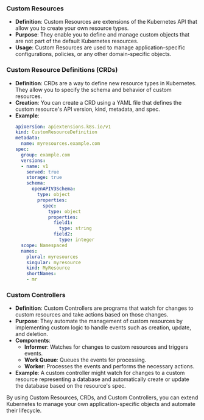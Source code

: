 
### Custom Resources
- **Definition**: Custom Resources are extensions of the Kubernetes API that allow you to create your own resource types.
- **Purpose**: They enable you to define and manage custom objects that are not part of the default Kubernetes resources.
- **Usage**: Custom Resources are used to manage application-specific configurations, policies, or any other domain-specific objects.

### Custom Resource Definitions (CRDs)
- **Definition**: CRDs are a way to define new resource types in Kubernetes. They allow you to specify the schema and behavior of custom resources.
- **Creation**: You can create a CRD using a YAML file that defines the custom resource's API version, kind, metadata, and spec.
- **Example**:
    ```yaml
    apiVersion: apiextensions.k8s.io/v1
    kind: CustomResourceDefinition
    metadata:
      name: myresources.example.com
    spec:
      group: example.com
      versions:
      - name: v1
        served: true
        storage: true
        schema:
          openAPIV3Schema:
            type: object
            properties:
              spec:
                type: object
                properties:
                  field1:
                    type: string
                  field2:
                    type: integer
      scope: Namespaced
      names:
        plural: myresources
        singular: myresource
        kind: MyResource
        shortNames:
        - mr
    ```

### Custom Controllers
- **Definition**: Custom Controllers are programs that watch for changes to custom resources and take actions based on those changes.
- **Purpose**: They automate the management of custom resources by implementing custom logic to handle events such as creation, update, and deletion.
- **Components**:
  - **Informer**: Watches for changes to custom resources and triggers events.
  - **Work Queue**: Queues the events for processing.
  - **Worker**: Processes the events and performs the necessary actions.
- **Example**: A custom controller might watch for changes to a custom resource representing a database and automatically create or update the database based on the resource's spec.

By using Custom Resources, CRDs, and Custom Controllers, you can extend Kubernetes to manage your own application-specific objects and automate their lifecycle.
